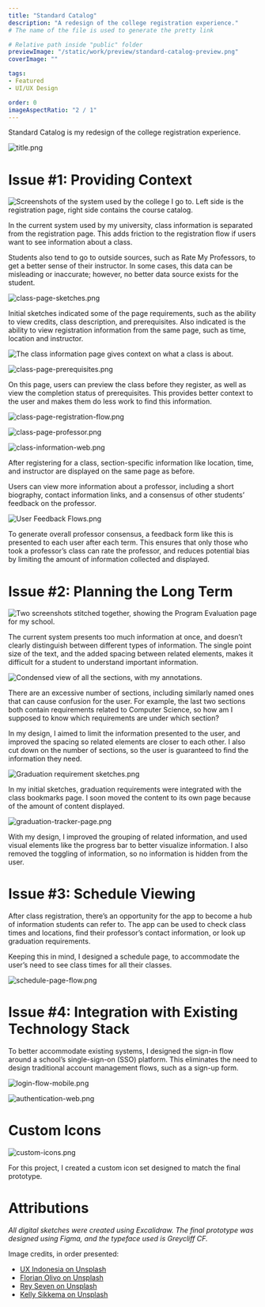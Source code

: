 ```yaml
---
title: "Standard Catalog"
description: "A redesign of the college registration experience."
# The name of the file is used to generate the pretty link

# Relative path inside "public" folder
previewImage: "/static/work/preview/standard-catalog-preview.png"
coverImage: ""

tags:
- Featured
- UI/UX Design

order: 0
imageAspectRatio: "2 / 1"
---
```


Standard Catalog is my redesign of the college registration experience.

![title.png](/static/work/standard-catalog/title.png)

# Issue #1: Providing Context

![Screenshots of the system used by the college I go to. Left side is the registration page, right side contains the course catalog.](/static/work/standard-catalog/old-design.png)

In the current system used by my university, class information is separated from the registration page. This adds friction to the registration flow if users want to see information about a class.

Students also tend to go to outside sources, such as Rate My Professors, to get a better sense of their instructor. In some cases, this data can be misleading or inaccurate; however, no better data source exists for the student.

![class-page-sketches.png](/static/work/standard-catalog/class-page-sketches.png)

Initial sketches indicated some of the page requirements, such as the ability to view credits, class description, and prerequisites. Also indicated is the ability to view registration information from the same page, such as time, location and instructor.

![The class information page gives context on what a class is about.](/static/work/standard-catalog/class-page.png)

![class-page-prerequisites.png](/static/work/standard-catalog/class-page-prerequisites.png)

On this page, users can preview the class before they register, as well as view the completion status of prerequisites. This provides better context to the user and makes them do less work to find this information.

![class-page-registration-flow.png](/static/work/standard-catalog/class-page-registration-flow.png)

![class-page-professor.png](/static/work/standard-catalog/class-page-professor.png)

![class-information-web.png](/static/work/standard-catalog/class-information-web.png)

After registering for a class, section-specific information like location, time, and instructor are displayed on the same page as before.

Users can view more information about a professor, including a short biography, contact information links, and a consensus of other students’ feedback on the professor.

![User Feedback Flows.png](/static/work/standard-catalog/user-feedback-flows.png)

To generate overall professor consensus, a feedback form like this is presented to each user after each term. This ensures that only those who took a professor’s class can rate the professor, and reduces potential bias by limiting the amount of information collected and displayed.

# Issue #2: Planning the Long Term

![Two screenshots stitched together, showing the Program Evaluation page for my school.](/static/work/standard-catalog/old-design-program-eval.png)

The current system presents too much information at once, and doesn’t clearly distinguish between different types of information. The single point size of the text, and the added spacing between related elements, makes it difficult for a student to understand important information.

![Condensed view of all the sections, with my annotations.](/static/work/standard-catalog/IMG_C7FDFAAEDC83-1.jpeg)

There are an excessive number of sections, including similarly named ones that can cause confusion for the user. For example, the last two sections both contain requirements related to Computer Science, so how am I supposed to know which requirements are under which section?

In my design, I aimed to limit the information presented to the user, and improved the spacing so related elements are closer to each other. I also cut down on the number of sections, so the user is guaranteed to find the information they need.

![Graduation requirement sketches.png](/static/work/standard-catalog/Graduation_requirement_sketches.png)

In my initial sketches, graduation requirements were integrated with the class bookmarks page. I soon moved the content to its own page because of the amount of content displayed.

![graduation-tracker-page.png](/static/work/standard-catalog/graduation-tracker-page.png)

With my design, I improved the grouping of related information, and used visual elements like the progress bar to better visualize information. I also removed the toggling of information, so no information is hidden from the user.

# Issue #3: Schedule Viewing

After class registration, there’s an opportunity for the app to become a hub of information students can refer to. The app can be used to check class times and locations, find their professor’s contact information, or look up graduation requirements.

Keeping this in mind, I designed a schedule page, to accommodate the user’s need to see class times for all their classes.

![schedule-page-flow.png](/static/work/standard-catalog/schedule-page-flow.png)

# Issue #4: Integration with Existing Technology Stack

To better accommodate existing systems, I designed the sign-in flow around a school’s single-sign-on (SSO) platform. This eliminates the need to design traditional account management flows, such as a sign-up form.

![login-flow-mobile.png](/static/work/standard-catalog/login-flow-mobile.png)

![authentication-web.png](/static/work/standard-catalog/authentication-web.png)

# Custom Icons

![custom-icons.png](/static/work/standard-catalog/custom-icons.png)

For this project, I created a custom icon set designed to match the final prototype.

# Attributions

*All digital sketches were created using Excalidraw. The final prototype was designed using Figma, and the typeface used is Greycliff CF.*

Image credits, in order presented:
- [UX Indonesia on Unsplash](https://unsplash.com/photos/qC2n6RQU4Vw)
- [Florian Olivo on Unsplash](https://unsplash.com/photos/4hbJ-eymZ1o)
- [Rey Seven on Unsplash](https://unsplash.com/photos/_nm_mZ4Cs2I)
- [Kelly Sikkema on Unsplash](https://unsplash.com/photos/IkHwu5xLXxs)